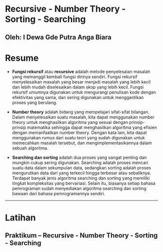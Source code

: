# **Recursive - Number Theory - Sorting - Searching**
## Oleh: I Dewa Gde Putra Anga Biara

# Resume

* **Fungsi rekursif** atau **recursive** adalah metode penyelesaian masalah yang memanggil kembali fungsi dirinya sendiri. Fungsi rekursif menyelesaikan masalah yang besar menjadi masalah yang lebih kecil dan lebih mudah diselesaikan dalam skop yang lebih kecil. Fungsi rekursif umumnya digunakan untuk mengurangi penulisan kode dengan efektivitas yang sama, dan sering digunakan untuk menggantikan proses yang berulang.

* **Number theory** adalah bidang yang mempelajari sifat-sifat bilangan. Dalam menyelesaikan suatu masalah, kita dapat menggunakan number theory untuk menghasilkan algoritma yang sesuai dengan prinsip-prinsip matematika sehingga dapat menghasilkan algoritma yang efisien dengan memanfaatkan number theory. Dengan kata lain, kita dapat menggunakan rumus dari suatu teori yang sudah digunakan untuk memecahkan masalah tersebut, dan mengimplementasikannya dalam sebuah algoritma.

* **Searching dan sorting** adalah dua proses yang sangat penting dan mungkin cukup sering digunakan. Searching adalah proses mencari suatu data dalam sekumpulan data, sedangkan sorting adalah proses mengurutkan data dari yang terkecil hingga terbesar atau sebaliknya. Terdapat banyak jenis algoritma searching dan sorting yang memiliki tingkat kompleksitas yang bervariasi. Selain itu, biasanya setiap bahasa pemrograman sudah menyediakan algoritma searching dan sorting bawaan dari bahasa pemrogramannya sendiri.

 ---

# Latihan

## Praktikum – Recursive - Number Theory - Sorting - Searching